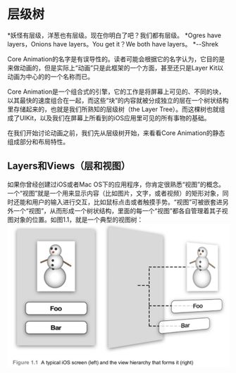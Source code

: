 # 层级树
*妖怪有层级，洋葱也有层级。现在你明白了吧？我们都有层级。
*Ogres have layers，Onions have layers。You get it？We both have layers。
*--Shrek

Core Animation的名字是有误导性的。读者可能会根据它的名字认为，它目的是来做动画的，但是实际上“动画”只是此框架的一个方面，甚至还只是Layer Kit以动画为中心的的一个名称而已。

Core Animation是一个组合式的引擎，它的工作是将屏幕上可见的、不同的块，以其最快的速度组合在一起，而这些“块”的内容就被分成独立的层在一个树状结构里存储起来的，也就是我们所熟知的层级树（the Layer Tree）。而这棵树也就组成了UIKit，以及我们在屏幕上所看到的iOS应用里可见的所有事物的基础。

在我们开始讨论动画之前，我们先从层级树开始，来看看Core Animation的静态组成部分和布局特性。

## Layers和Views（层和视图）

如果你曾经创建过iOS或者Mac OS下的应用程序，你肯定很熟悉“视图”的概念。一个“视图”就是一个用来显示内容（比如图片，文字，或者视频）的矩形对象，同时还能和用户的输入进行交互，比如鼠标点击或者触摸手势。“视图”可被嵌套进另外一个“视图”，从而形成一个树状结构，里面的每一个“视图”都各自管理着其子视图对象的位置。如图1.1，就是一个典型的视图树：
![](https://github.com/BladeTail/ios_core_anination-advanced_techniques/blob/master/1.the%20Layer%20Tree/1.1.png)
